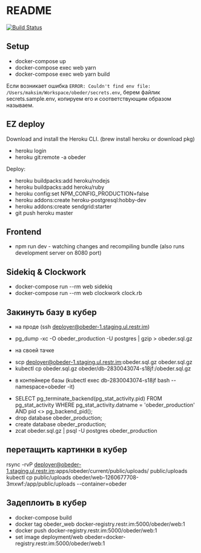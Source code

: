 # README

[![Build Status](https://travis-ci.org/Restream/obeder.svg?branch=develop)](https://travis-ci.org/Restream/obeder)

## Setup
 * docker-compose up
 * docker-compose exec web yarn
 * docker-compose exec web yarn build

 Если возникает ошибка `ERROR: Couldn't find env file: /Users/maksim/Workspace/obeder/secrets.env`,
 берем файлик secrets.sample.env, копируем его и соответствующим образом называем.

## EZ deploy

Download and install the Heroku CLI. (brew install heroku or download pkg)
 * heroku login
 * heroku git:remote -a obeder

Deploy:
 * heroku buildpacks:add heroku/nodejs
 * heroku buildpacks:add heroku/ruby
 * heroku config:set NPM_CONFIG_PRODUCTION=false
 * heroku addons:create heroku-postgresql:hobby-dev
 * heroku addons:create sendgrid:starter
 * git push heroku master

## Frontend

* npm run dev - watching changes and recompiling bundle (also runs development server on 8080 port)

## Sidekiq & Clockwork

* docker-compose run --rm web sidekiq
* docker-compose run --rm web clockwork clock.rb

## Закинуть базу в кубер

- на проде (ssh deployer@obeder-1.staging.ul.restr.im)
* pg_dump -xc -O  obeder_production -U postgres | gzip > obeder.sql.gz
- на своей тачке
* scp deployer@obeder-1.staging.ul.restr.im:obeder.sql.gz obeder.sql.gz
* kubectl cp obeder.sql.gz obeder/db-2830043074-s18jf:/obeder.sql.gz
- в контейнере базы (kubectl exec db-2830043074-s18jf bash --namespace=obeder -it)
* SELECT pg_terminate_backend(pg_stat_activity.pid) FROM pg_stat_activity WHERE pg_stat_activity.datname = 'obeder_production' AND pid <> pg_backend_pid();
* drop database obeder_production;
* create database obeder_production;
* zcat obeder.sql.gz | psql -U postgres obeder_production

## перетащить картинки в кубер
rsync -rvP deployer@obeder-1.staging.ul.restr.im:apps/obeder/current/public/uploads/ public/uploads
kubectl cp public/uploads obeder/web-1260677708-3mxwf:/app/public/uploads --container=obeder


## Задеплоить в кубер
* docker-compose build
* docker tag obeder_web docker-registry.restr.im:5000/obeder/web:1
* docker push docker-registry.restr.im:5000/obeder/web:1
* set image deployment/web obeder=docker-registry.restr.im:5000/obeder/web:1
